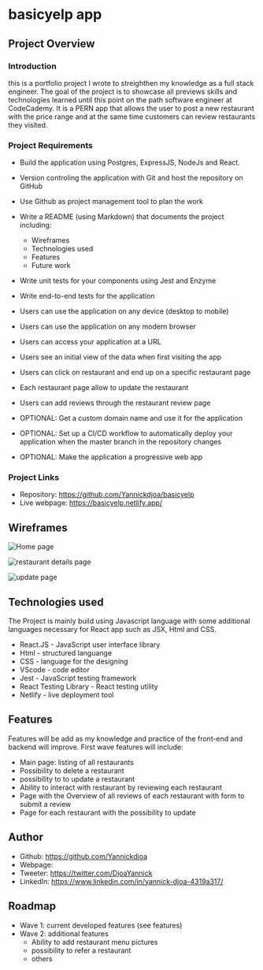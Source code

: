 # basicyelp app

## Project Overview

### Introduction

this is a portfolio project I wrote to streighthen my knowledge as a full stack engineer. The goal of the project is to showcase all previews skills and technologies learned until this point on the path software engineer at CodeCademy.
It is a PERN app that allows the user to post a new restaurant with the price range and at the same time customers can review restaurants they visited.

### Project Requirements

- Build the application using Postgres, ExpressJS, NodeJs and React.

- Version controling the application with Git and host the repository on GitHub

- Use Github as project management tool to plan the work

- Write a README (using Markdown) that documents the project including:

  - Wireframes
  - Technologies used
  - Features
  - Future work

- Write unit tests for your components using Jest and Enzyme

- Write end-to-end tests for the application

- Users can use the application on any device (desktop to mobile)

- Users can use the application on any modern browser

- Users can access your application at a URL

- Users see an initial view of the data when first visiting the app

- Users can click on restaurant and end up on a specific restaurant page

- Each restaurant page allow to update the restaurant

- Users can add reviews through the restaurant review page

- OPTIONAL: Get a custom domain name and use it for the application

- OPTIONAL: Set up a CI/CD workflow to automatically deploy your application when the master branch in the repository changes

- OPTIONAL: Make the application a progressive web app

### Project Links

- Repository: https://github.com/Yannickdjoa/basicyelp
- Live webpage: https://basicyelp.netlify.app/

## Wireframes

![Home page](https://github.com/Yannickdjoa/basicyelp/assets/117013076/057c1959-59ad-4c22-8948-7913e773d08a)

![restaurant details page](https://github.com/Yannickdjoa/basicyelp/assets/117013076/744356da-58b8-4eaf-bd1d-4ad39093e434)

![update page](https://github.com/Yannickdjoa/basicyelp/assets/117013076/db3f2d14-e0df-4a3d-b520-87ea4734188d)

## Technologies used

The Project is mainly build using Javascript language with some additional languages necessary for React app such as JSX, Html and CSS.

- React.JS - JavaScript user interface library
- Html - structured languange
- CSS - language for the designing
- VScode - code editor
- Jest - JavaScript testing framework
- React Testing Library - React testing utility
- Netlify - live deployment tool

## Features

Features will be add as my knowledge and practice of the front-end and backend will improve.
First wave features will include:

- Main page: listing of all restaurants
- Possibility to delete a restaurant
- possibility to to update a restaurant
- Ability to interact with restaurant by reviewing each restaurant
- Page with the Overview of all reviews of each restaurant with form to submit a review
- Page for each restaurant with the possibility to update

## Author

- Github: https://github.com/Yannickdjoa
- Webpage:
- Tweeter: https://twitter.com/DjoaYannick
- LinkedIn: https://www.linkedin.com/in/yannick-djoa-4319a317/

## Roadmap

- Wave 1: current developed features (see features)
- Wave 2: additional features
  - Ability to add restaurant menu pictures
  - possibility to refer a restaurant
  - others
